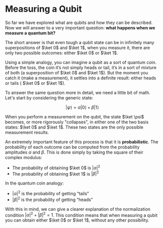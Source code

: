 # Measuring a Qubit

So far we have explored what are qubits and how they can be described. Now we will answer to a very important question: **what happens when we measure a quantum bit?**

The short answer is that even tough a qubit state can be in infinitely many superpositions of $\ket 0$ and $\ket 1$, when you measure it, there are only two possible outcomes: either $\ket 0$ or $\ket 1$.

Using a simple analogy, you can imagine a qubit as a sort of quantum coin. Before the toss, the coin it’s not simply heads or tail, it’s in a sort of mixture of both (a superposition of $\ket 0$ and $\ket 1$). But the moment you catch it (make a measurement), it settles into a definite result: either heads or tails ( $\ket 0$ or $\ket 1$).

To answer the same question more in detail, we need a little bit of math. Let's start by considering the generic state:

$$ |\psi ⟩ = \alpha |0⟩ + \beta |1⟩ $$

When you perform a measurement on the qubit, the state $\ket \psi$ becomes, or more rigorously "collapses", in either one of the two basis states:  $\ket 0$ and $\ket 1$. These two states are the only possible measurement results.

An extremely important feature of this process is that it is **probabilistic**. The probability of each outcome can be computed from the probability amplitudes $\alpha$ and $\beta$. This is done simply by taking the square of their complex modulus:

- The probability of obtaining $\ket 0$ is $|\alpha|^2$
- The probability of obtaining $\ket 1$ is $|\beta|^2$

In the quantum coin analogy:
- $|\alpha|^2$ is the probability of getting “tails”
- $|\beta|^2$ is the probability of getting “heads”

With this in mind, we can give a clearer explanation of the normalization condition $|\alpha|^2 + |\beta|^2 = 1$. This condition means that when measuring a qubit you can obtain either $\ket 0$ or $\ket 1$, without any other possibility.



